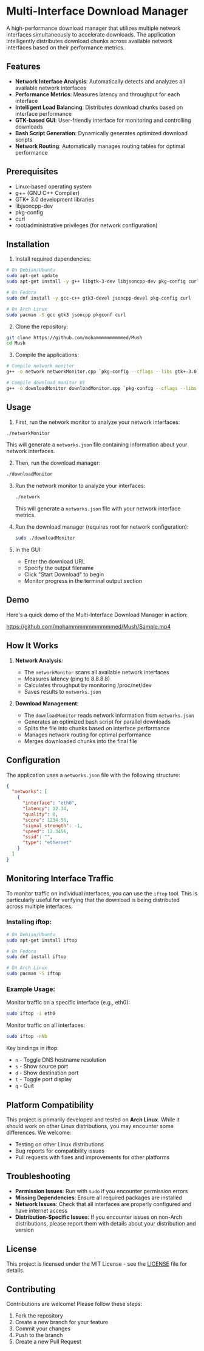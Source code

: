 # Multi-Interface Download Manager

A high-performance download manager that utilizes multiple network interfaces simultaneously to accelerate downloads. The application intelligently distributes download chunks across available network interfaces based on their performance metrics.

## Features

- **Network Interface Analysis**: Automatically detects and analyzes all available network interfaces
- **Performance Metrics**: Measures latency and throughput for each interface
- **Intelligent Load Balancing**: Distributes download chunks based on interface performance
- **GTK-based GUI**: User-friendly interface for monitoring and controlling downloads
- **Bash Script Generation**: Dynamically generates optimized download scripts
- **Network Routing**: Automatically manages routing tables for optimal performance

## Prerequisites

- Linux-based operating system
- g++ (GNU C++ Compiler)
- GTK+ 3.0 development libraries
- libjsoncpp-dev
- pkg-config
- curl
- root/administrative privileges (for network configuration)

## Installation

1. Install required dependencies:

```bash
# On Debian/Ubuntu
sudo apt-get update
sudo apt-get install -y g++ libgtk-3-dev libjsoncpp-dev pkg-config curl

# On Fedora
sudo dnf install -y gcc-c++ gtk3-devel jsoncpp-devel pkg-config curl

# On Arch Linux
sudo pacman -S gcc gtk3 jsoncpp pkgconf curl
```

2. Clone the repository:
```bash
git clone https://github.com/mohammmmmmmmmmed/Mush
cd Mush
```

3. Compile the applications:
```bash
# Compile network monitor
g++ -o network networkMonitor.cpp `pkg-config --cflags --libs gtk+-3.0` -std=c++11 -pthread

# Compile download monitor UI
g++ -o downloadMonitor downloadMonitor.cpp `pkg-config --cflags --libs gtk+-3.0` -ljsoncpp -std=c++11 -pthread
```

## Usage

1. First, run the network monitor to analyze your network interfaces:
```bash
./networkMonitor
```
This will generate a `networks.json` file containing information about your network interfaces.

2. Then, run the download manager:
```bash
./downloadMonitor
```

3. Run the network monitor to analyze your interfaces:
   ```bash
   ./network
   ```
   This will generate a `networks.json` file with your network interface metrics.

4. Run the download manager (requires root for network configuration):
   ```bash
   sudo ./downloadMonitor
   ```

5. In the GUI:
   - Enter the download URL
   - Specify the output filename
   - Click "Start Download" to begin
   - Monitor progress in the terminal output section

## Demo

Here's a quick demo of the Multi-Interface Download Manager in action:

https://github.com/mohammmmmmmmmmed/Mush/Sample.mp4

## How It Works

1. **Network Analysis**:
   - The `networkMonitor` scans all available network interfaces
   - Measures latency (ping to 8.8.8.8)
   - Calculates throughput by monitoring /proc/net/dev
   - Saves results to `networks.json`

2. **Download Management**:
   - The `downloadMonitor` reads network information from `networks.json`
   - Generates an optimized bash script for parallel downloads
   - Splits the file into chunks based on interface performance
   - Manages network routing for optimal performance
   - Merges downloaded chunks into the final file

## Configuration

The application uses a `networks.json` file with the following structure:
```json
{
  "networks": [
    {
      "interface": "eth0",
      "latency": 12.34,
      "quality": 0,
      "score": 1234.56,
      "signal_strength": -1,
      "speed": 12.3456,
      "ssid": "",
      "type": "ethernet"
    }
  ]
}
```

## Monitoring Interface Traffic

To monitor traffic on individual interfaces, you can use the `iftop` tool. This is particularly useful for verifying that the download is being distributed across multiple interfaces.

### Installing iftop:

```bash
# On Debian/Ubuntu
sudo apt-get install iftop

# On Fedora
sudo dnf install iftop

# On Arch Linux
sudo pacman -S iftop
```

### Example Usage:

Monitor traffic on a specific interface (e.g., eth0):
```bash
sudo iftop -i eth0
```

Monitor traffic on all interfaces:
```bash
sudo iftop -nNb
```

Key bindings in iftop:
- `n` - Toggle DNS hostname resolution
- `s` - Show source port
- `d` - Show destination port
- `t` - Toggle port display
- `q` - Quit

## Platform Compatibility

This project is primarily developed and tested on **Arch Linux**. While it should work on other Linux distributions, you may encounter some differences. We welcome:

- Testing on other Linux distributions
- Bug reports for compatibility issues
- Pull requests with fixes and improvements for other platforms

## Troubleshooting

- **Permission Issues**: Run with `sudo` if you encounter permission errors
- **Missing Dependencies**: Ensure all required packages are installed
- **Network Issues**: Check that all interfaces are properly configured and have internet access
- **Distribution-Specific Issues**: If you encounter issues on non-Arch distributions, please report them with details about your distribution and version

## License

This project is licensed under the MIT License - see the [LICENSE](LICENSE) file for details.

## Contributing

Contributions are welcome! Please follow these steps:
1. Fork the repository
2. Create a new branch for your feature
3. Commit your changes
4. Push to the branch
5. Create a new Pull Request
